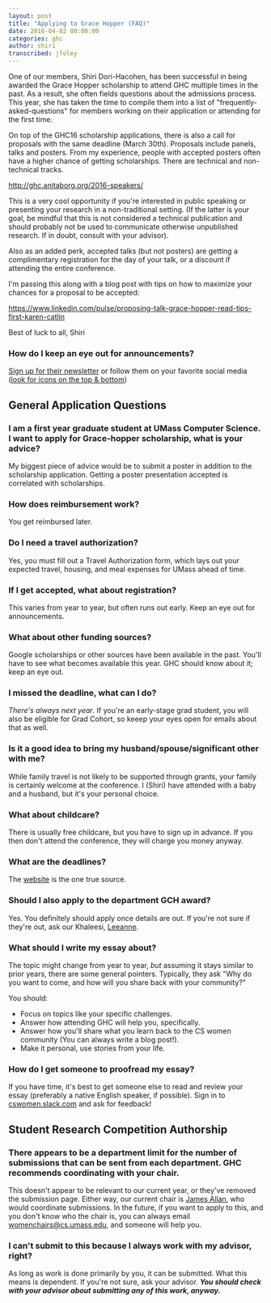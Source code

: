 ```yaml
---
layout: post
title: "Applying to Grace Hopper (FAQ)"
date: 2016-04-02 00:00:00
categories: ghc
author: shiri
transcribed: jfoley
---
```


One of our members, Shiri Dori-Hacohen, has been successful in being awarded the Grace Hopper scholarship to attend GHC multiple times in the past. As a result, she often fields questions about the admissions process. This year, she has taken the time to compile them into a list of "frequently-asked-questions" for members working on their application or attending for the first time.

<!--break-->

<div class="document-quote" markdown="1">
On top of the GHC16 scholarship applications, there is also a call for proposals with the same deadline (March 30th). Proposals include panels, talks and posters. From my experience, people with accepted posters often have a higher chance of getting scholarships. There are technical and non-technical tracks.

http://ghc.anitaborg.org/2016-speakers/

This is a very cool opportunity if you're interested in public speaking or presenting your research in a non-traditional setting. (If the latter is your goal, be mindful that this is not considered a technical publication and should probably not be used to communicate otherwise unpublished research. If in doubt, consult with your advisor).

Also as an added perk, accepted talks (but not posters) are getting a complimentary registration for the day of your talk, or a discount if attending the entire conference.

I'm passing this along with a blog post with tips on how to maximize your chances for a proposal to be accepted:

https://www.linkedin.com/pulse/proposing-talk-grace-hopper-read-tips-first-karen-catlin

Best of luck to all,
Shiri
</div>


### How do I keep an eye out for announcements?

[Sign up for their newsletter](http://ghc.anitaborg.org/sign-up-for-our-newsletter/) or follow them on your favorite social media ([look for icons on the top & bottom](http://ghc.anitaborg.org/))

## General Application Questions

### I am a first year graduate student at UMass Computer Science. I want to apply for Grace-hopper scholarship, what is your advice?
My biggest piece of advice would be to submit a poster in addition to the scholarship application. Getting a poster presentation accepted is correlated with scholarships.

### How does reimbursement work?
You get reimbursed later.

### Do I need a travel authorization?
Yes, you must fill out a Travel Authorization form, which lays out your expected travel, housing, and meal expenses for UMass ahead of time.

### If I get accepted, what about registration?
This varies from year to year, but often runs out early. Keep an eye out for announcements.

### What about other funding sources?
Google scholarships or other sources have been available in the past. You'll have to see what becomes available this year. GHC should know about it; keep an eye out.

### I missed the deadline, what can I do?
*There's always next year*. If you're an early-stage grad student, you will also be eligible for Grad Cohort, so keeep your eyes open for emails about that as well.

### Is it a good idea to bring my husband/spouse/significant other with me?
While family travel is not likely to be supported through grants, your family is certainly welcome at the conference. I (Shiri) have attended with a baby and a husband, but it's your personal choice.

### What about childcare?
There is usually free childcare, but you have to sign up in advance. If you then don't attend the conference, they will charge you money anyway.

### What are the deadlines?
The [website](http://ghc.anitaborg.org/) is the one true source.

### Should I also apply to the department GCH award?
Yes. You definitely should apply once details are out. If you're not sure if they're out, ask our Khaleesi, [Leeanne](mailto:leclerc@cs.umass.edu).

### What should I write my essay about?
The topic might change from year to year, *but* assuming it stays similar to prior years, there are some general pointers. Typically, they ask "Why do you want to come, and how will you share back with your community?"

You should:
- Focus on topics like your specific challenges.
- Answer how attending GHC will help you, specifically.
- Answer how you'll share what you learn back to the CS women community (You can always write a blog post!).
- Make it personal, use stories from your life.

### How do I get someone to proofread my essay?

If you have time, it's best to get someone else to read and review your essay (preferably a native English speaker, if possible). Sign in to [cswomen.slack.com](https://cswomen.slack.com) and ask for feedback!


## Student Research Competition Authorship

### There appears to be a department limit for the number of submissions that can be sent from each department. GHC recommends coordinating with your chair.

This doesn't appear to be relevant to our current year, or they've removed the submission page. Either way, our current chair is [James Allan](mailto:allan@cs.umass.edu), who would coordinate submissions. In the future, if you want to apply to this, and you don't know who the chair is, you can always email [womenchairs@cs.umass.edu](mailto:womenchairs@cs.umass.edu), and someone will help you.

### I can't submit to this because I always work with my advisor, right?

As long as work is done primarily by you, it can be submitted. What this means is dependent. If you're not sure, ask your advisor. ***You should check with your advisor about submitting any of this work, anyway.***
